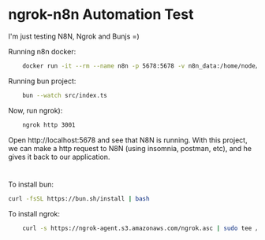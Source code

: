 # ngrok-n8n Automation Test
I'm just testing N8N, Ngrok and Bunjs =)

Running n8n docker:
```bash
    docker run -it --rm --name n8n -p 5678:5678 -v n8n_data:/home/node/.n8n docker.n8n.io/n8nio/n8n
```

Running bun project:
```bash
    bun --watch src/index.ts
```

Now, run ngrok):
```bash
    ngrok http 3001
```

Open http://localhost:5678 and see that N8N is running.
With this project, we can make a http request to N8N (using insomnia, postman, etc), and he gives it back to our application.

#
To install bun: 
```bash 
curl -fsSL https://bun.sh/install | bash
```

To install ngrok:  
```bash 
    curl -s https://ngrok-agent.s3.amazonaws.com/ngrok.asc | sudo tee /etc/apt/trusted.gpg.d/ngrok.asc >/dev/null && echo "deb https://ngrok-agent.s3.amazonaws.com buster main" | sudo tee /etc/apt/sources.list.d/ngrok.list && sudo apt update && sudo apt install ngrok
```